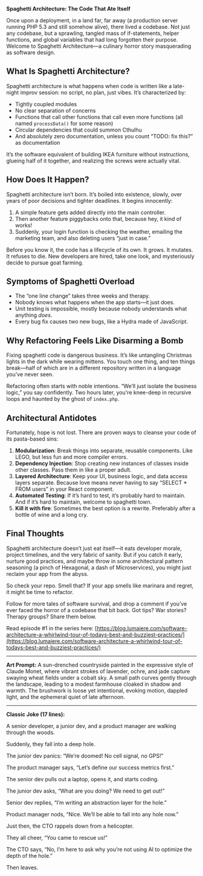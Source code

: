 **Spaghetti Architecture: The Code That Ate Itself**

Once upon a deployment, in a land far, far away (a production server running PHP 5.3 and still somehow alive), there lived a codebase. Not just any codebase, but a sprawling, tangled mass of if-statements, helper functions, and global variables that had long forgotten their purpose. Welcome to Spaghetti Architecture—a culinary horror story masquerading as software design.

## What Is Spaghetti Architecture?

Spaghetti architecture is what happens when code is written like a late-night improv session: no script, no plan, just vibes. It’s characterized by:

* Tightly coupled modules
* No clear separation of concerns
* Functions that call other functions that call even more functions (all named `processData()` for some reason)
* Circular dependencies that could summon Cthulhu
* And absolutely zero documentation, unless you count “TODO: fix this?” as documentation

It’s the software equivalent of building IKEA furniture without instructions, glueing half of it together, and realizing the screws were actually vital.

## How Does It Happen?

Spaghetti architecture isn’t born. It’s boiled into existence, slowly, over years of poor decisions and tighter deadlines. It begins innocently:

1. A simple feature gets added directly into the main controller.
2. Then another feature piggybacks onto that, because hey, it kind of works!
3. Suddenly, your login function is checking the weather, emailing the marketing team, and also deleting users “just in case.”

Before you know it, the code has a lifecycle of its own. It grows. It mutates. It refuses to die. New developers are hired, take one look, and mysteriously decide to pursue goat farming.

## Symptoms of Spaghetti Overload

* The “one line change” takes three weeks and therapy.
* Nobody knows what happens when the app starts—it just does.
* Unit testing is impossible, mostly because nobody understands what anything *does*.
* Every bug fix causes two new bugs, like a Hydra made of JavaScript.

## Why Refactoring Feels Like Disarming a Bomb

Fixing spaghetti code is dangerous business. It’s like untangling Christmas lights in the dark while wearing mittens. You touch one thing, and ten things break—half of which are in a different repository written in a language you’ve never seen.

Refactoring often starts with noble intentions. “We’ll just isolate the business logic,” you say confidently. Two hours later, you're knee-deep in recursive loops and haunted by the ghost of `index.php`.

## Architectural Antidotes

Fortunately, hope is not lost. There are proven ways to cleanse your code of its pasta-based sins:

1. **Modularization**: Break things into separate, reusable components. Like LEGO, but less fun and more compiler errors.
2. **Dependency Injection**: Stop creating new instances of classes inside other classes. Pass them in like a proper adult.
3. **Layered Architecture**: Keep your UI, business logic, and data access layers separate. Because love means never having to say “SELECT \* FROM users” in your React component.
4. **Automated Testing**: If it’s hard to test, it’s probably hard to maintain. And if it’s hard to maintain, welcome to spaghetti town.
5. **Kill it with fire**: Sometimes the best option is a rewrite. Preferably after a bottle of wine and a long cry.

## Final Thoughts

Spaghetti architecture doesn’t just eat itself—it eats developer morale, project timelines, and the very fabric of sanity. But if you catch it early, nurture good practices, and maybe throw in some architectural pattern seasoning (a pinch of Hexagonal, a dash of Microservices), you might just reclaim your app from the abyss.

So check your repo. Smell that? If your app smells like marinara and regret, it might be time to refactor.

Follow for more tales of software survival, and drop a comment if you’ve ever faced the horror of a codebase that bit back. Got tips? War stories? Therapy groups? Share them below.

Read episode #1 in the series here: [https://blog.lumaiere.com/software-architecture-a-whirlwind-tour-of-todays-best-and-buzziest-practices/](https://blog.lumaiere.com/software-architecture-a-whirlwind-tour-of-todays-best-and-buzziest-practices/)

---

**Art Prompt:**
A sun-drenched countryside painted in the expressive style of Claude Monet, where vibrant strokes of lavender, ochre, and jade capture swaying wheat fields under a cobalt sky. A small path curves gently through the landscape, leading to a modest farmhouse cloaked in shadow and warmth. The brushwork is loose yet intentional, evoking motion, dappled light, and the ephemeral quiet of late afternoon.

---

**Classic Joke (17 lines):**

A senior developer, a junior dev, and a product manager are walking through the woods.

Suddenly, they fall into a deep hole.

The junior dev panics: “We’re doomed! No cell signal, no GPS!”

The product manager says, “Let’s define our success metrics first.”

The senior dev pulls out a laptop, opens it, and starts coding.

The junior dev asks, “What are you doing? We need to get out!”

Senior dev replies, “I’m writing an abstraction layer for the hole.”

Product manager nods, “Nice. We’ll be able to fall into any hole now.”

Just then, the CTO rappels down from a helicopter.

They all cheer, “You came to rescue us!”

The CTO says, “No, I’m here to ask why you’re not using AI to optimize the depth of the hole.”

Then leaves.
